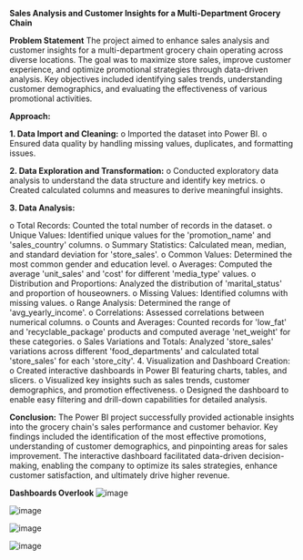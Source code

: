 **Sales Analysis and Customer Insights for a Multi-Department Grocery Chain**

**Problem Statement**
The project aimed to enhance sales analysis and customer insights for a multi-department grocery chain operating across diverse locations. The goal was to maximize store sales, improve customer experience, and optimize promotional strategies through data-driven analysis. Key objectives included identifying sales trends, understanding customer demographics, and evaluating the effectiveness of various promotional activities.

**Approach:**

**1.	Data Import and Cleaning:**
o	Imported the dataset into Power BI.
o	Ensured data quality by handling missing values, duplicates, and formatting issues.

**2.	Data Exploration and Transformation:**
o	Conducted exploratory data analysis to understand the data structure and identify key metrics.
o	Created calculated columns and measures to derive meaningful insights.

**3.	Data Analysis:**

o	Total Records: Counted the total number of records in the dataset.
o	Unique Values: Identified unique values for the 'promotion_name' and 'sales_country' columns.
o	Summary Statistics: Calculated mean, median, and standard deviation for 'store_sales'.
o	Common Values: Determined the most common gender and education level.
o	Averages: Computed the average 'unit_sales' and 'cost' for different 'media_type' values.
o	Distribution and Proportions: Analyzed the distribution of 'marital_status' and proportion of houseowners.
o	Missing Values: Identified columns with missing values.
o	Range Analysis: Determined the range of 'avg_yearly_income'.
o	Correlations: Assessed correlations between numerical columns.
o	Counts and Averages: Counted records for 'low_fat' and 'recyclable_package' products and computed average 'net_weight' for these categories.
o	Sales Variations and Totals: Analyzed 'store_sales' variations across different 'food_departments' and calculated total 'store_sales' for each 'store_city'.
4.	Visualization and Dashboard Creation:
o	Created interactive dashboards in Power BI featuring charts, tables, and slicers.
o	Visualized key insights such as sales trends, customer demographics, and promotion effectiveness.
o	Designed the dashboard to enable easy filtering and drill-down capabilities for detailed analysis.

**Conclusion:**
The Power BI project successfully provided actionable insights into the grocery chain's sales performance and customer behavior. Key findings included the identification of the most effective promotions, understanding of customer demographics, and pinpointing areas for sales improvement. The interactive dashboard facilitated data-driven decision-making, enabling the company to optimize its sales strategies, enhance customer satisfaction, and ultimately drive higher revenue.


**Dashboards Overlook**
![image](https://github.com/shivamsharma32/-Grocery-Chain-Analysis/assets/153700930/0a0362c0-214f-40c8-a324-0a0c6d1971a7)

![image](https://github.com/shivamsharma32/-Grocery-Chain-Analysis/assets/153700930/9e57b57e-5968-4d54-b685-fc67885b5c3e)

![image](https://github.com/shivamsharma32/-Grocery-Chain-Analysis/assets/153700930/25763238-f646-44f4-9baa-b20a7436d139)

![image](https://github.com/shivamsharma32/-Grocery-Chain-Analysis/assets/153700930/195c6239-195b-461f-82e0-3066ad0273d9)




